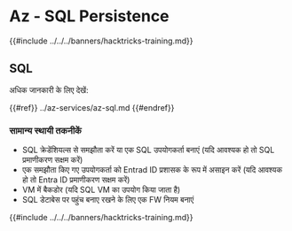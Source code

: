 # Az - SQL Persistence

{{#include ../../../banners/hacktricks-training.md}}

## SQL

अधिक जानकारी के लिए देखें:

{{#ref}}
../az-services/az-sql.md
{{#endref}}

### सामान्य स्थायी तकनीकें

- SQL क्रेडेंशियल्स से समझौता करें या एक SQL उपयोगकर्ता बनाएं (यदि आवश्यक हो तो SQL प्रमाणीकरण सक्षम करें)
- एक समझौता किए गए उपयोगकर्ता को Entrad ID प्रशासक के रूप में असाइन करें (यदि आवश्यक हो तो Entra ID प्रमाणीकरण सक्षम करें)
- VM में बैकडोर (यदि SQL VM का उपयोग किया जाता है)
- SQL डेटाबेस पर पहुंच बनाए रखने के लिए एक FW नियम बनाएं

{{#include ../../../banners/hacktricks-training.md}}
